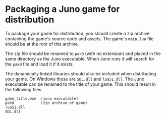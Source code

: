 # Packaging a Juno game for distribution

To package your game for distribution, you should create a zip archive containing the game's source code and assets. The game's `main.lua` file should be at the root of this archive.

The zip file should be renamed to `pak0` (with no extension) and placed in the same directory as the Juno executable. When Juno runs it will search for the `pak0` file and load it if it exists.

The dynamically linked libraries should also be included when distributing your game. On Windows these are `SDL.dll` and `lua51.dll`. The Juno executable can be renamed to the title of your game. This should result in the following files:

```
game_title.exe  (juno executable)
pak0            (zip archive of game)
lua51.dll
SDL.dll

```
